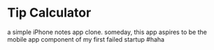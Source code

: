 # Tip Calculator

a simple iPhone notes app clone. someday, this app aspires to be the mobile app component of my first failed startup #haha
